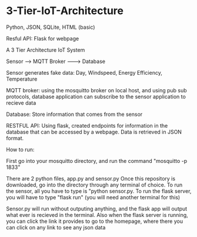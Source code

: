 # 3-Tier-IoT-Architecture

Python, JSON, SQLite, HTML (basic)

Resful API: Flask for webpage


A 3 Tier Architecture IoT System

Sensor --> MQTT Broker ---> Database

Sensor generates fake data: Day, Windspeed, Energy Efficiency, Temperature

MQTT broker: using the mosquitto broker on local host, and using pub sub protocols, database application can subscribe to the sensor application to recieve data

Database: Store information that comes from the sensor


RESTFUL API:
Using flask, created endpoints for information in the database that can be accessed by a webpage. Data is retrieved in JSON format. 


How to run:

First go into your mosquitto directory, and run the command "mosquitto -p 1833"

There are 2 python files, app.py and sensor.py Once this repository is downloaded, go into the directory through any terminal of choice. To run the sensor, all you have to type is "python sensor.py. To run the flask server, you will have to type "flask run" (you will need another terminal for this)

Sensor.py will run without outputing anything, and the flask app will output what ever is recieved in the terminal. Also when the flask server is running, you can click the link it provides to go to the homepage, where there you can click on any link to see any json data
